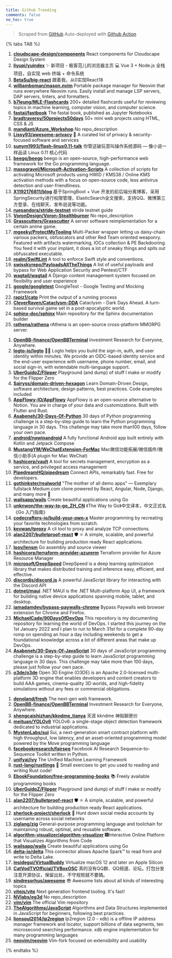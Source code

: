 ```yaml
---
title: Github Trending
comments: false
no_toc: true
---
```


> Scraped from [GitHub](https://github.com/trending)
Auto-deployed with [Github Action](https://docs.github.com/en/actions)

{% tabs TAB %}
<!-- tab Daily -->
1. [**cloudscape-design/components**](https://github.com/cloudscape-design/components)
React components for Cloudscape Design System
2. [**liyupi/yuindex**](https://github.com/liyupi/yuindex)
✨ 新项目 - 极客范儿的浏览器主页 💻 Vue 3 + Node.js 全栈项目，自实现 web 终端 + 命令系统
3. [**BetaSu/big-react**](https://github.com/BetaSu/big-react)
跟着我，从0实现React18
4. [**williamboman/mason.nvim**](https://github.com/williamboman/mason.nvim)
Portable package manager for Neovim that runs everywhere Neovim runs. Easily install and manage LSP servers, DAP servers, linters, and formatters.
5. [**b7leung/MLE-Flashcards**](https://github.com/b7leung/MLE-Flashcards)
200+ detailed flashcards useful for reviewing topics in machine learning, computer vision, and computer science.
6. [**fastai/fastbook**](https://github.com/fastai/fastbook)
The fastai book, published as Jupyter Notebooks
7. [**bradtraversy/50projects50days**](https://github.com/bradtraversy/50projects50days)
50+ mini web projects using HTML, CSS & JS
8. [**mandiant/Azure_Workshop**](https://github.com/mandiant/Azure_Workshop)
No repo_description
9. [**Lissy93/awesome-privacy**](https://github.com/Lissy93/awesome-privacy)
🦄 A curated list of privacy & security-focused software and services
10. [**sunym1993/flash-linux0.11-talk**](https://github.com/sunym1993/flash-linux0.11-talk)
你管这破玩意叫操作系统源码 — 像小说一样品读 Linux 0.11 核心代码
11. [**beego/beego**](https://github.com/beego/beego)
beego is an open-source, high-performance web framework for the Go programming language.
12. [**massgravel/Microsoft-Activation-Scripts**](https://github.com/massgravel/Microsoft-Activation-Scripts)
A collection of scripts for activating Microsoft products using HWID / KMS38 / Online KMS activation methods with a focus on open-source code, less antivirus detection and user-friendliness.
13. [**X1192176811/blog**](https://github.com/X1192176811/blog)
基于SpringBoot + Vue 开发的前后端分离博客，采用SpringSecurity进行权限管理，ElasticSearch全文搜索，支持QQ、微博第三方登录、在线聊天、发布说说等功能。
14. [**ruesandora/stride-testnet**](https://github.com/ruesandora/stride-testnet)
stride testnet guide
15. [**VoronDesign/Voron-Stealthburner**](https://github.com/VoronDesign/Voron-Stealthburner)
No repo_description
16. [**Grasscutters/Grasscutter**](https://github.com/Grasscutters/Grasscutter)
A server software reimplementation for a certain anime game.
17. [**mgeeky/ProtectMyTooling**](https://github.com/mgeeky/ProtectMyTooling)
Multi-Packer wrapper letting us daisy-chain various packers, obfuscators and other Red Team oriented weaponry. Featured with artifacts watermarking, IOCs collection & PE Backdooring. You feed it with your implant, it does a lot of sneaky things and spits out obfuscated executable.
18. [**realm/SwiftLint**](https://github.com/realm/SwiftLint)
A tool to enforce Swift style and conventions.
19. [**swisskyrepo/PayloadsAllTheThings**](https://github.com/swisskyrepo/PayloadsAllTheThings)
A list of useful payloads and bypass for Web Application Security and Pentest/CTF
20. [**wagtail/wagtail**](https://github.com/wagtail/wagtail)
A Django content management system focused on flexibility and user experience
21. [**google/googletest**](https://github.com/google/googletest)
GoogleTest - Google Testing and Mocking Framework
22. [**rapiz1/catp**](https://github.com/rapiz1/catp)
Print the output of a running process
23. [**CleverRaven/Cataclysm-DDA**](https://github.com/CleverRaven/Cataclysm-DDA)
Cataclysm - Dark Days Ahead. A turn-based survival game set in a post-apocalyptic world.
24. [**sphinx-doc/sphinx**](https://github.com/sphinx-doc/sphinx)
Main repository for the Sphinx documentation builder
25. [**rathena/rathena**](https://github.com/rathena/rathena)
rAthena is an open-source cross-platform MMORPG server.
<!-- endtab -->
<!-- tab Weekly -->
1. [**OpenBB-finance/OpenBBTerminal**](https://github.com/OpenBB-finance/OpenBBTerminal)
Investment Research for Everyone, Anywhere.
2. [**logto-io/logto**](https://github.com/logto-io/logto)
🧑‍🚀 Logto helps you build the sign-in, auth, and user identity within minutes. We provide an OIDC-based identity service and the end-user experience with username, phone number, email, and social sign-in, with extendable multi-language support.
3. [**UberGuidoZ/Flipper**](https://github.com/UberGuidoZ/Flipper)
Playground (and dump) of stuff I make or modify for the Flipper Zero
4. [**Sairyss/domain-driven-hexagon**](https://github.com/Sairyss/domain-driven-hexagon)
Learn Domain-Driven Design, software architecture, design patterns, best practices. Code examples included
5. [**AppFlowy-IO/AppFlowy**](https://github.com/AppFlowy-IO/AppFlowy)
AppFlowy is an open-source alternative to Notion. You are in charge of your data and customizations. Built with Flutter and Rust.
6. [**Asabeneh/30-Days-Of-Python**](https://github.com/Asabeneh/30-Days-Of-Python)
30 days of Python programming challenge is a step-by-step guide to learn the Python programming language in 30 days. This challenge may take more than100 days, follow your own pace.
7. [**android/nowinandroid**](https://github.com/android/nowinandroid)
A fully functional Android app built entirely with Kotlin and Jetpack Compose
8. [**MustangYM/WeChatExtension-ForMac**](https://github.com/MustangYM/WeChatExtension-ForMac)
Mac微信功能拓展/微信插件/微信小助手(A plugin for Mac WeChat)
9. [**hashicorp/vault**](https://github.com/hashicorp/vault)
A tool for secrets management, encryption as a service, and privileged access management
10. [**PipedreamHQ/pipedream**](https://github.com/PipedreamHQ/pipedream)
Connect APIs, remarkably fast. Free for developers.
11. [**gothinkster/realworld**](https://github.com/gothinkster/realworld)
"The mother of all demo apps" — Exemplary fullstack Medium.com clone powered by React, Angular, Node, Django, and many more 🏅
12. [**wailsapp/wails**](https://github.com/wailsapp/wails)
Create beautiful applications using Go
13. [**unknwon/the-way-to-go_ZH_CN**](https://github.com/unknwon/the-way-to-go_ZH_CN)
《The Way to Go》中文译本，中文正式名《Go 入门指南》
14. [**codecrafters-io/build-your-own-x**](https://github.com/codecrafters-io/build-your-own-x)
Master programming by recreating your favorite technologies from scratch.
15. [**kevwan/tproxy**](https://github.com/kevwan/tproxy)
A cli tool to proxy and analyze TCP connections.
16. [**alan2207/bulletproof-react**](https://github.com/alan2207/bulletproof-react)
🛡️ ⚛️ A simple, scalable, and powerful architecture for building production ready React applications.
17. [**loov/lensm**](https://github.com/loov/lensm)
Go assembly and source viewer
18. [**hashicorp/terraform-provider-azurerm**](https://github.com/hashicorp/terraform-provider-azurerm)
Terraform provider for Azure Resource Manager
19. [**microsoft/DeepSpeed**](https://github.com/microsoft/DeepSpeed)
DeepSpeed is a deep learning optimization library that makes distributed training and inference easy, efficient, and effective.
20. [**discordjs/discord.js**](https://github.com/discordjs/discord.js)
A powerful JavaScript library for interacting with the Discord API
21. [**dotnet/maui**](https://github.com/dotnet/maui)
.NET MAUI is the .NET Multi-platform App UI, a framework for building native device applications spanning mobile, tablet, and desktop.
22. [**iamadamdev/bypass-paywalls-chrome**](https://github.com/iamadamdev/bypass-paywalls-chrome)
Bypass Paywalls web browser extension for Chrome and Firefox.
23. [**MichaelCade/90DaysOfDevOps**](https://github.com/MichaelCade/90DaysOfDevOps)
This repository is my documenting repository for learning the world of DevOps. I started this journey on the 1st January 2022 and I plan to run to March 31st for a complete 90-day romp on spending an hour a day including weekends to get a foundational knowledge across a lot of different areas that make up DevOps.
24. [**Asabeneh/30-Days-Of-JavaScript**](https://github.com/Asabeneh/30-Days-Of-JavaScript)
30 days of JavaScript programming challenge is a step-by-step guide to learn JavaScript programming language in 30 days. This challenge may take more than 100 days, please just follow your own pace.
25. [**o3de/o3de**](https://github.com/o3de/o3de)
Open 3D Engine (O3DE) is an Apache 2.0-licensed multi-platform 3D engine that enables developers and content creators to build AAA games, cinema-quality 3D worlds, and high-fidelity simulations without any fees or commercial obligations.
<!-- endtab -->
<!-- tab Monthly -->
1. [**denoland/fresh**](https://github.com/denoland/fresh)
The next-gen web framework.
2. [**OpenBB-finance/OpenBBTerminal**](https://github.com/OpenBB-finance/OpenBBTerminal)
Investment Research for Everyone, Anywhere.
3. [**shengcaishizhan/kkndme_tianya**](https://github.com/shengcaishizhan/kkndme_tianya)
天涯 kkndme 神贴聊房价
4. [**meituan/YOLOv6**](https://github.com/meituan/YOLOv6)
YOLOv6: a single-stage object detection framework dedicated to industrial applications.
5. [**MystenLabs/sui**](https://github.com/MystenLabs/sui)
Sui, a next-generation smart contract platform with high throughput, low latency, and an asset-oriented programming model powered by the Move programming language
6. [**facebookresearch/fairseq**](https://github.com/facebookresearch/fairseq)
Facebook AI Research Sequence-to-Sequence Toolkit written in Python.
7. [**unifyai/ivy**](https://github.com/unifyai/ivy)
The Unified Machine Learning Framework
8. [**rust-lang/rustlings**](https://github.com/rust-lang/rustlings)
🦀 Small exercises to get you used to reading and writing Rust code!
9. [**EbookFoundation/free-programming-books**](https://github.com/EbookFoundation/free-programming-books)
📚 Freely available programming books
10. [**UberGuidoZ/Flipper**](https://github.com/UberGuidoZ/Flipper)
Playground (and dump) of stuff I make or modify for the Flipper Zero
11. [**alan2207/bulletproof-react**](https://github.com/alan2207/bulletproof-react)
🛡️ ⚛️ A simple, scalable, and powerful architecture for building production ready React applications.
12. [**sherlock-project/sherlock**](https://github.com/sherlock-project/sherlock)
🔎 Hunt down social media accounts by username across social networks
13. [**ziglang/zig**](https://github.com/ziglang/zig)
General-purpose programming language and toolchain for maintaining robust, optimal, and reusable software.
14. [**algorithm-visualizer/algorithm-visualizer**](https://github.com/algorithm-visualizer/algorithm-visualizer)
🎆Interactive Online Platform that Visualizes Algorithms from Code
15. [**wailsapp/wails**](https://github.com/wailsapp/wails)
Create beautiful applications using Go
16. [**delta-io/delta**](https://github.com/delta-io/delta)
This connector allows Apache Spark™ to read from and write to Delta Lake.
17. [**insidegui/VirtualBuddy**](https://github.com/insidegui/VirtualBuddy)
Virtualize macOS 12 and later on Apple Silicon
18. [**CatVodTVOfficial/TVBoxOSC**](https://github.com/CatVodTVOfficial/TVBoxOSC)
真的没有QQ群、QQ频道、论坛。打包分发注意开源协议，保留出处，不守规矩就不要搞。
19. [**sindresorhus/awesome**](https://github.com/sindresorhus/awesome)
😎 Awesome lists about all kinds of interesting topics
20. [**vitejs/vite**](https://github.com/vitejs/vite)
Next generation frontend tooling. It's fast!
21. [**NVlabs/eg3d**](https://github.com/NVlabs/eg3d)
No repo_description
22. [**vim/vim**](https://github.com/vim/vim)
The official Vim repository
23. [**TheAlgorithms/JavaScript**](https://github.com/TheAlgorithms/JavaScript)
Algorithms and Data Structures implemented in JavaScript for beginners, following best practices.
24. [**lionsoul2014/ip2region**](https://github.com/lionsoul2014/ip2region)
Ip2region (2.0 - xdb) is a offline IP address manager framework and locator, support billions of data segments, ten microsecond searching performance. xdb engine implementation for many programming languages
25. [**neovim/neovim**](https://github.com/neovim/neovim)
Vim-fork focused on extensibility and usability
<!-- endtab -->
{% endtabs %}
